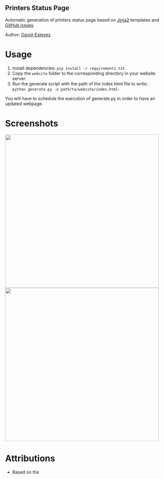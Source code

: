 Printers Status Page
------------

Automatic generation of printers status page based on [Jinja2](http://jinja.pocoo.org/docs/2.9/) templates and [GitHub issues](https://github.com/asrob-uc3m/impresoras-asrob/issues/).

Author: [David-Estevez](https://github.com/David-Estevez)

# Usage

1. Install dependencies: `pip install -r requirements.txt`.
2. Copy the `website` folder to the corresponding directory in your website server.
3. Run the generate script with the path of the index.html file to write: `python generate.py -o path/to/website/index.html`.

You will have to schedule the execution of generate.py in order to have an updated webpage. 

# Screenshots

<img src="screenshots/working.png" width=500>
<img src="screenshots/notworking.png" width=500>

# Attributions

* Based on the 
